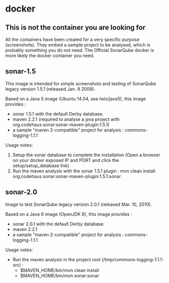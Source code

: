 # docker

## This is not the container you are looking for

All the containers have been created for a very specific purpose (screenshots). They embed a sample project to be analysed, which is probably something you do not need. The Official SonarQube docker is more likely the docker container you need.

## sonar-1.5

This image is intended for simple screenshots and testing of SonarQube legacy version 1.5.1 (released Jan. 9 2009).

Based on a Java 5 image (Ubuntu 14.04, see lwis/java5), this image provides :
 * sonar 1.5.1 with the default Derby database.
 * maven 2.2.1 (required to analyse a java project with org.codehaus.sonar:sonar-maven-plugin:1.5.1)
 * a sample "maven 2-compatible" project for analysis : commons-logging-1.1.1 

Usage notes:
 1. Setup the sonar database to complete the installation (Open a browser on your docker exposed IP and PORT and click the setup/setup_database link)
 2. Run the maven analysis with the sonar 1.5.1 plugin : mvn clean install org.codehaus.sonar:sonar-maven-plugin:1.5.1:sonar

## sonar-2.0

Image to test SonarQube legacy version 2.0.1 (released Mar. 10, 2010).

Based on a Java 6 image (OpenJDK 6), this image provides :
 * sonar 2.0.1 with the default Derby database.
 * maven 2.2.1 
 * a sample "maven 2-compatible" project for analysis : commons-logging-1.1.1 

Usage notes:
 * Run the maven analysis in the project root (/tmp/commons-logging-1.1.1-src) : 
   * $MAVEN_HOME/bin/mvn clean install
   * $MAVEN_HOME/bin/mvn sonar:sonar
